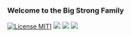 ### Welcome to the Big Strong Family
[![License MIT](https://img.shields.io/badge/license-MIT-blue.svg?style=flat)](https://github.com/home-assistant/home-assistant-iOS/blob/master/LICENSE)]
[![](https://img.shields.io/github/stars/Ketchumfion/ketchumfion.github.io.svg?style=social&label=Star)](https://github.com/Ketchumfion/ketchumfion.github.io)
[![](https://img.shields.io/github/forks/Ketchumfion/ketchumfion.github.io.svg?style=social&label=Fork)](https://github.com/Ketchumfion/ketchumfion.github.io)
[![](https://raw.githubusercontent.com/ketchumfion/bigstrongfamily/master/img/Web.png)](http://www.bigstrongfamily.top)




